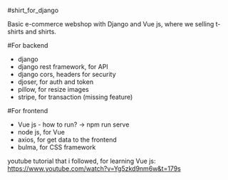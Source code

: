 #shirt_for_django

Basic e-commerce webshop with Django and Vue js, where we selling t-shirts and shirts.

#For backend
- django
- django rest framework, for API
- django cors, headers for security
- djoser, for auth and token
- pillow, for resize images
- stripe, for transaction (missing feature)

#For frontend
- Vue js - how to run? -> npm run serve
- node js, for Vue
- axios, for get data to the frontend
- bulma, for CSS framework

youtube tutorial that i followed, for learning Vue js: https://www.youtube.com/watch?v=Yg5zkd9nm6w&t=179s
